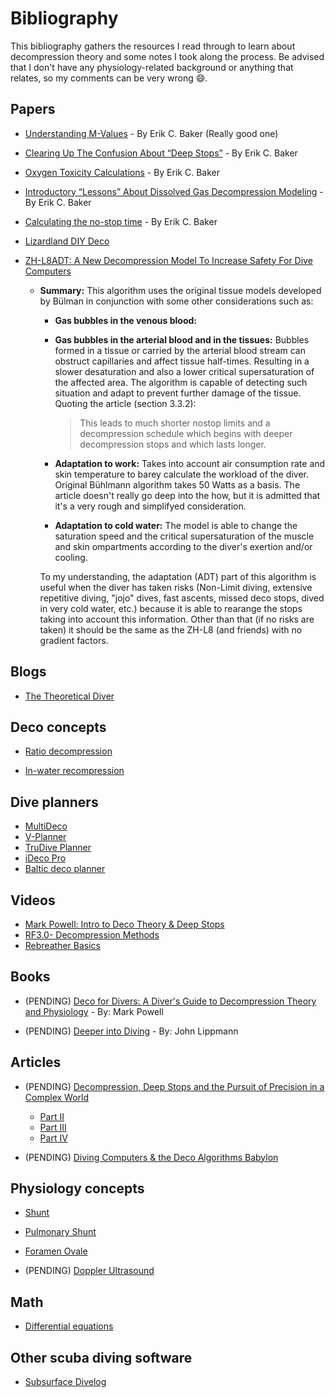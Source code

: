 # Bibliography

This bibliography gathers the resources I read through to learn about decompression theory and some notes I took along the process. Be advised that I don't have any physiology-related background or anything that relates, so my comments can be very wrong 😄.

## Papers

- [Understanding M-Values](https://www.shearwater.com/wp-content/uploads/2019/05/understanding_m-values.pdf) - By Erik C. Baker (Really good one)

- [Clearing Up The Confusion About “Deep Stops”](https://www.shearwater.com/wp-content/uploads/2012/08/Deep-Stops.pdf) - By Erik C. Baker
- [Oxygen Toxicity Calculations](https://www.shearwater.com/wp-content/uploads/2012/08/Oxygen_Toxicity_Calculations.pdf) - By Erik C. Baker
- [Introductory “Lessons” About Dissolved Gas Decompression Modeling](https://www.shearwater.com/wp-content/uploads/2012/08/Introductory-Deco-Lessons.pdf) - By Erik C. Baker
- [Calculating the no-stop time](https://www.shearwater.com/wp-content/uploads/2012/08/No-Stop_Time.pdf) - By Erik C. Baker

- [Lizardland DIY Deco](http://www.lizardland.co.uk/DIYDeco.html)

- [ZH-L8ADT: A New Decompression Model To Increase Safety For
Dive Computers](https://cronatec.ch/wp-content/uploads/2021/09/ZH-L8ADT.pdf)
    - **Summary:** This algorithm uses the original tissue models developed by Bülman in conjunction with some other considerations such as:
        - **Gas bubbles in the venous blood:**
        - **Gas bubbles in the arterial blood and in the tissues:** Bubbles formed in a tissue or carried by the arterial blood stream can obstruct capillaries and affect tissue half-times. Resulting in a slower desaturation and also a lower critical supersaturation of the affected area. The algorithm is capable of detecting such situation and adapt to prevent further damage of the tissue. Quoting the article (section 3.3.2):
            > This leads to much shorter nostop limits and a decompression schedule which begins with deeper decompression stops and which lasts longer.
        - **Adaptation to work:** Takes into account air consumption rate and skin temperature to barey calculate the workload of the diver. Original Bühlmann algorithm takes 50 Watts as a basis. The article doesn't really go deep into the how, but it is admitted that it's a very rough and simplifyed consideration.

        - **Adaptation to cold water:** The model is able to change the saturation speed and the critical supersaturation of the muscle and skin ompartments according to the diver's exertion and/or cooling.

        To my understanding, the adaptation (ADT) part of this algorithm is useful when the diver has taken risks (Non-Limit diving, extensive repetitive diving, "jojo" dives, fast ascents, missed deco stops, dived in very cold water, etc.) because it is able to rearange the stops taking into account this information. Other than that (if no risks are taken) it should be the same as the ZH-L8 (and friends) with no gradient factors.

## Blogs

- [The Theoretical Diver](https://thetheoreticaldiver.org/wordpress/)

## Deco concepts

- [Ratio decompression](https://en.wikipedia.org/wiki/Ratio_decompression)

- [In-water recompression](https://en.wikipedia.org/wiki/In-water_recompression)

## Dive planners

- [MultiDeco](https://www.hhssoftware.com/multideco/)
- [V-Planner](https://www.hhssoftware.com/v-planner/)
- [TruDive Planner](http://getfreephase.com/trudive-planner/)
- [iDeco Pro](https://apps.apple.com/us/app/ideco-pro/id329772936)
- [Baltic deco planner](http://www.balticdecoplanner.com/)

## Videos

- [Mark Powell: Intro to Deco Theory & Deep Stops](https://www.youtube.com/watch?v=fhfNph3GKRw&list=PLdGfAkSUGpmFkT7d902_Wk8VZUNO-kgVhoi)
- [RF3.0- Decompression Methods](https://www.youtube.com/watch?v=pH5zw_fi5RE)
- [Rebreather Basics](https://www.youtube.com/watch?v=Bjm8lt96F4w)

## Books

- (PENDING) [Deco for Divers: A Diver's Guide to Decompression Theory and Physiology](https://www.amazon.es/Deco-Divers-Decompression-Theory-Physiology/dp/1905492294) - By: Mark Powell

- (PENDING) [Deeper into Diving](https://www.amazon.com/Deeper-into-Diving-John-Lippmann/dp/0959030638) - By: John Lippmann

## Articles

- (PENDING) [Decompression, Deep Stops and the Pursuit of Precision in a Complex World](https://gue.com/blog/decompression-deep-stops-and-the-pursuit-of-precision-in-a-complex-world/)
    - [Part II](https://gue.com/blog/part-two-tech-divers-deep-stops-and-the-coming-apocalypse/)
    - [Part III](https://gue.com/blog/part-three-bubble-wise-pound-foolish-are-deep-stops-dangerous/)
    - [Part IV](https://gue.com/blog/decompression-series-part-four-finding-shelter-in-an-uncertain-world/)

- (PENDING) [Diving Computers & the Deco Algorithms Babylon](https://www.t101.ro/blog/diving-computers-the-deco-babylon/)

## Physiology concepts

- [Shunt](https://en.wikipedia.org/wiki/Shunt_(medical))

- [Pulmonary Shunt](https://en.wikipedia.org/wiki/Pulmonary_shunt)

- [Foramen Ovale](https://en.wikipedia.org/wiki/Foramen_ovale_(heart))

- (PENDING) [Doppler Ultrasound](https://fetalmedicine.org/var/uploads/web/Doppler/Doppler%20Ultrasound%20-%20Principles%20and%20practice.pdf)

## Math

- [Differential equations](https://www.khanacademy.org/math/differential-equations/first-order-differential-equations#homogeneous-equations)

## Other scuba diving software

- [Subsurface Divelog](https://subsurface-divelog.org/documentation/subsurface-4-user-manual/)